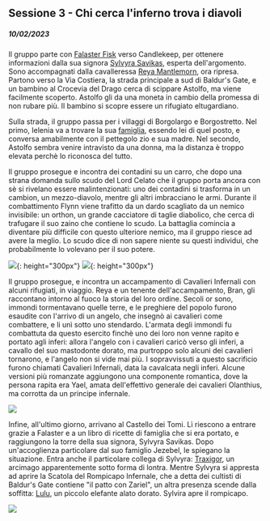 ## Sessione 3 - Chi cerca l'inferno trova i diavoli

##### 10/02/2023

Il gruppo parte con [Falaster Fisk](/star/npc/misc#falaster-fisk) verso Candlekeep, per ottenere informazioni dalla sua signora [Sylvyra Savikas](/star/npc/misc#sylvyra-savikas), esperta dell'argomento. Sono accompagnati dalla cavalleressa [Reya Mantlemorn](/star/npc/elturel#reya-mantlemorn), ora ripresa. Partono verso la Via Costiera, la strada principale a sud di Baldur's Gate, e un bambino al Crocevia del Drago cerca di scippare Astolfo, ma viene facilmente scoperto. Astolfo gli da una moneta in cambio della promessa di non rubare più. Il bambino si scopre essere un rifugiato eltugardiano.

Sulla strada, il gruppo passa per i villaggi di Borgolargo e Borgostretto. Nel primo, Ielenia va a trovare la sua [famiglia](/star/npc/pgrel#famiglia-di-ielenia), essendo lei di quel posto, e conversa amabilmente con il pettegolo zio e sua madre. Nel secondo, Astolfo sembra venire intravisto da una donna, ma la distanza è troppo elevata perchè lo riconosca del tutto.

Il gruppo prosegue e incontra dei contadini su un carro, che dopo una strana domanda sullo scudo del Lord Celato che il gruppo porta ancora con sè si rivelano essere malintenzionati: uno dei contadini si trasforma in un cambion, un mezzo-diavolo, mentre gli altri imbracciano le armi. Durante il combattimento Flynn viene trafitto da un dardo scagliato da un nemico invisibile: un orthon, un grande cacciatore di taglie diabolico, che cerca di trafugare il suo zaino che contiene lo scudo. La battaglia comincia a diventare più difficile con questo ulteriore nemico, ma il gruppo riesce ad avere la meglio. Lo scudo dice di non sapere niente su questi individui, che probabilmente lo volevano per il suo potere.

![](https://i.imgur.com/XKbgP7Y.png){: height="300px"} ![](https://i.imgur.com/75GNvII.png){: height="300px"}

Il gruppo prosegue, e incontra un accampamento di Cavalieri Infernali con alcuni rifugiati, in viaggio. Reya e un tenente dell'accampamento, Bran, gli raccontano intorno al fuoco la storia del loro ordine. Secoli or sono, immondi tormentavano quelle terre, e le preghiere del popolo furono esaudite con l'arrivo di un angelo, che insegnò ai cavalieri come combattere, e li unì sotto uno stendardo. L'armata degli immondi fu combattuta da questo esercito finchè uno dei loro non venne rapito e portato agli inferi: allora l'angelo con i cavalieri caricò verso gli inferi, a cavallo del suo mastodonte dorato, ma purtroppo solo alcuni dei cavalieri tornarono, e l'angelo non si vide mai più. I sopravvissuti a questo sacrificio furono chiamati Cavalieri Infernali, data la cavalcata negli inferi. Alcune versioni più romanzate aggiungono una componente romantica, dove la persona rapita era Yael, amata dell'effettivo generale dei cavalieri Olanthius, ma corrotta da un principe infernale.

![](https://5e.tools/img/adventure/BGDIA/024-why5x-01-05.png)

Infine, all'ultimo giorno, arrivano al Castello dei Tomi. Lì riescono a entrare grazie a Falaster e a un libro di ricette di famiglia che si era portato, e raggiungono la torre della sua signora, Sylvyra Savikas. Dopo un'accoglienza particolare dal suo famiglio Jezebel, le spiegano la situazione. Entra anche il particolare collega di Sylvyra: [Traxigor](/star/npc/misc#traxigor), un arcimago apparentemente sotto forma di lontra. Mentre Sylvyra si appresta ad aprire la Scatola del Rompicapo Infernale, che a detta dei cultisti di Baldur's Gate contiene "il patto con Zariel", un altra presenza scende dalla soffitta: [Lulu](/star/npc/misc#lulu), un piccolo elefante alato dorato. Sylvira apre il rompicapo.

![](https://5e.tools/img/adventure/BGDIA/025-a1ei6-01-07.jpg)